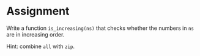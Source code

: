 # Assignment 

Write a function `is_increasing(ns)` that checks whether the numbers
in `ns` are in increasing order.

Hint: combine `all` with `zip`.